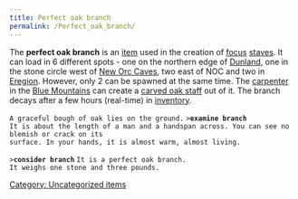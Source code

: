 ```yaml
---
title: Perfect oak branch
permalink: /Perfect_oak_branch/
---
```


The **perfect oak branch** is an [item](item "wikilink") used in the
creation of [focus](focus "wikilink") [staves](staff "wikilink"). It can
load in 6 different spots - one on the northern edge of
[Dunland](Dunland "wikilink"), one in the stone circle west of [New Orc
Caves](New_Orc_Caves "wikilink"), two east of NOC and two in
[Eregion](Eregion "wikilink"). However, only 2 can be spawned at the
same time. The [carpenter](carpenter "wikilink") in the [Blue
Mountains](Blue_Mountains "wikilink") can create a [carved oak
staff](carved_oak_staff "wikilink") out of it. The branch decays after a
few hours (real-time) in [inventory](inventory "wikilink").

`A graceful bough of oak lies on the ground.`
`>`**`examine branch`**
`It is about the length of a man and a handspan across. You can see no blemish or crack on its`
`surface. In your hands, it is almost warm, almost living.`

`>`**`consider branch`**
`It is a perfect oak branch.`
`It weighs one stone and three pounds.`

[Category: Uncategorized
items](Category:_Uncategorized_items "wikilink")